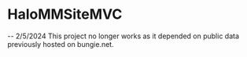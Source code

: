 # HaloMMSiteMVC
-- 2/5/2024
This project no longer works as it depended on public data previously hosted on bungie.net. 

